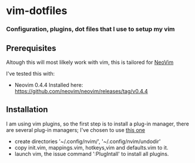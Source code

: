 # vim-dotfiles

### Configuration, plugins, dot files that I use to setup my vim 

## Prerequisites
Altough this will most lilkely work with vim, this is tailored for [NeoVim](https://github.com/neovim/neovim)

I've tested this with: 
* Neovim 0.4.4
Installed here: https://github.com/neovim/neovim/releases/tag/v0.4.4

## Installation
I am using vim plugins, so the first step is to install a plug-in manager, there are several 
plug-in managers; I've chosen to use [this one](https://github.com/junegunn/vim-plug)
* create directories '~/.config/nvim/', '~/.config/nvim/undodir'
* copy init.vim, mappings.vim, hotkeys,vim and defaults.vim to it.
* launch vim, the issue command ':PlugIntall' to install all plugins.
 
